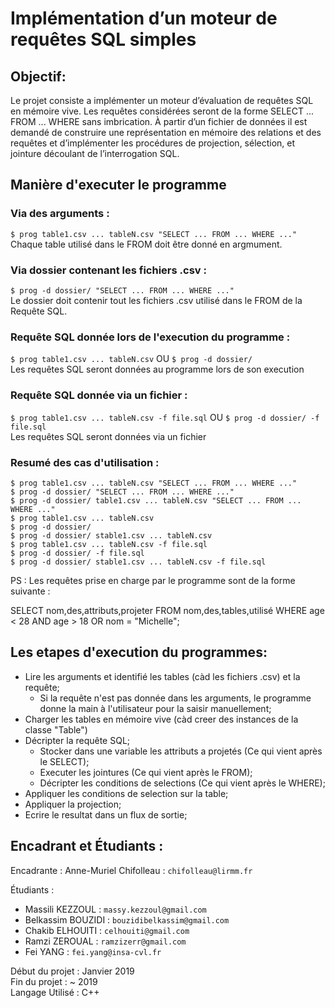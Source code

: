 # Implémentation d’un moteur de requêtes SQL simples

## Objectif:

Le projet consiste a implémenter un moteur d’évaluation de requêtes SQL en mémoire vive.
Les requêtes considérées seront de la forme SELECT ... FROM ... WHERE sans imbrication. À partir d’un fichier de données il est demandé de construire une représentation en mémoire des relations et des requêtes et d’implémenter les procédures de projection, sélection, et jointure découlant de l’interrogation SQL.

## Manière d'executer le programme

### Via des arguments :

`$ prog table1.csv ... tableN.csv "SELECT ... FROM ... WHERE ..."`<br>
Chaque table utilisé dans le FROM doit être donné en argmument.

### Via dossier contenant les fichiers .csv :

`$ prog -d dossier/ "SELECT ... FROM ... WHERE ..."`<br>
Le dossier doit contenir tout les fichiers .csv utilisé dans le FROM de la Requête SQL.

### Requête SQL donnée lors de l'execution du programme :

`$ prog table1.csv ... tableN.csv`
OU
`$ prog -d dossier/`<br>
Les requêtes SQL seront données au programme lors de son execution

### Requête SQL donnée via un fichier :

`$ prog table1.csv ... tableN.csv -f file.sql`
OU
`$ prog -d dossier/ -f file.sql`<br>
Les requêtes SQL seront données via un fichier

### Resumé des cas d'utilisation :

`$ prog table1.csv ... tableN.csv "SELECT ... FROM ... WHERE ..."`<br>
`$ prog -d dossier/ "SELECT ... FROM ... WHERE ..."`<br>
`$ prog -d dossier/ table1.csv ... tableN.csv "SELECT ... FROM ... WHERE ..."`<br>
`$ prog table1.csv ... tableN.csv`<br>
`$ prog -d dossier/`<br>
`$ prog -d dossier/ stable1.csv ... tableN.csv`<br>
`$ prog table1.csv ... tableN.csv -f file.sql`<br>
`$ prog -d dossier/ -f file.sql`<br>
`$ prog -d dossier/ stable1.csv ... tableN.csv -f file.sql`<br>

PS : Les requêtes prise en charge par le programme sont de la forme suivante :

SELECT nom,des,attributs,projeter
FROM nom,des,tables,utilisé
WHERE   age < 28
    AND age > 18
    OR  nom = "Michelle";

## Les etapes d'execution du programmes:

- Lire les arguments et identifié les tables (càd les fichiers .csv) et la requête;
  - Si la requête n'est pas donnée dans les arguments, le programme donne la main à l'utilisateur pour la saisir manuellement;
- Charger les tables en mémoire vive (càd creer des instances de la classe "Table")
- Décripter la requête SQL;
  - Stocker dans une variable les attributs a projetés (Ce qui vient après le SELECT);
  - Executer les jointures (Ce qui vient après le FROM);
  - Décripter les conditions de selections (Ce qui vient après le WHERE);
- Appliquer les conditions de selection sur la table;
- Appliquer la projection;
- Ecrire le resultat dans un flux de sortie;

## Encadrant et Étudiants :
Encadrante : Anne-Muriel Chifolleau : `chifolleau@lirmm.fr`<br>

Étudiants :

- Massili KEZZOUL : `massy.kezzoul@gmail.com`
- Belkassim BOUZIDI : `bouzidibelkassim@gmail.com`
- Chakib ELHOUITI : `celhouiti@gmail.com`
- Ramzi ZEROUAL : `ramzizerr@gmail.com`
- Fei YANG : `fei.yang@insa-cvl.fr`

Début du projet : Janvier 2019<br>
Fin du projet   : ~ 2019<br>
Langage Utilisé : C++<br>
